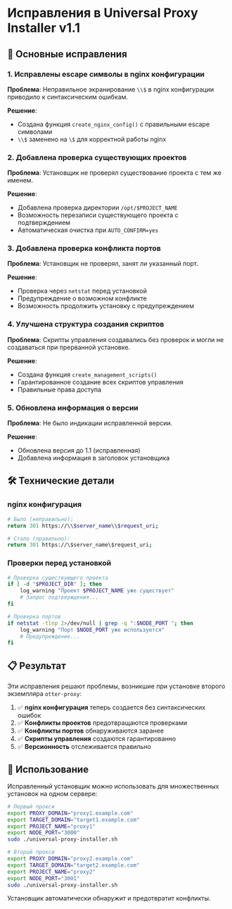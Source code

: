 # Исправления в Universal Proxy Installer v1.1

## 🔧 Основные исправления

### 1. Исправлены escape символы в nginx конфигурации
**Проблема**: Неправильное экранирование `\\$` в nginx конфигурации приводило к синтаксическим ошибкам.

**Решение**: 
- Создана функция `create_nginx_config()` с правильными escape символами
- `\\$` заменено на `\$` для корректной работы nginx

### 2. Добавлена проверка существующих проектов
**Проблема**: Установщик не проверял существование проекта с тем же именем.

**Решение**:
- Добавлена проверка директории `/opt/$PROJECT_NAME`
- Возможность перезаписи существующего проекта с подтверждением
- Автоматическая очистка при `AUTO_CONFIRM=yes`

### 3. Добавлена проверка конфликта портов
**Проблема**: Установщик не проверял, занят ли указанный порт.

**Решение**:
- Проверка через `netstat` перед установкой
- Предупреждение о возможном конфликте
- Возможность продолжить установку с предупреждением

### 4. Улучшена структура создания скриптов
**Проблема**: Скрипты управления создавались без проверок и могли не создаваться при прерванной установке.

**Решение**:
- Создана функция `create_management_scripts()`
- Гарантированное создание всех скриптов управления
- Правильные права доступа

### 5. Обновлена информация о версии
**Проблема**: Не было индикации исправленной версии.

**Решение**:
- Обновлена версия до 1.1 (исправленная)
- Добавлена информация в заголовок установщика

## 🛠️ Технические детали

### nginx конфигурация
```bash
# Было (неправильно):
return 301 https://\\$server_name\\$request_uri;

# Стало (правильно):
return 301 https://\$server_name\$request_uri;
```

### Проверки перед установкой
```bash
# Проверка существующего проекта
if [ -d "$PROJECT_DIR" ]; then
    log_warning "Проект $PROJECT_NAME уже существует"
    # Запрос подтверждения...
fi

# Проверка портов
if netstat -tlnp 2>/dev/null | grep -q ":$NODE_PORT "; then
    log_warning "Порт $NODE_PORT уже используется"
    # Предупреждение...
fi
```

## 📋 Результат

Эти исправления решают проблемы, возникшие при установке второго экземпляра `otter-proxy`:

1. ✅ **nginx конфигурация** теперь создается без синтаксических ошибок
2. ✅ **Конфликты проектов** предотвращаются проверками
3. ✅ **Конфликты портов** обнаруживаются заранее  
4. ✅ **Скрипты управления** создаются гарантированно
5. ✅ **Версионность** отслеживается правильно

## 🚀 Использование

Исправленный установщик можно использовать для множественных установок на одном сервере:

```bash
# Первый прокси
export PROXY_DOMAIN="proxy1.example.com"
export TARGET_DOMAIN="target1.example.com"
export PROJECT_NAME="proxy1"
export NODE_PORT="3000"
sudo ./universal-proxy-installer.sh

# Второй прокси
export PROXY_DOMAIN="proxy2.example.com"
export TARGET_DOMAIN="target2.example.com"
export PROJECT_NAME="proxy2"
export NODE_PORT="3001"
sudo ./universal-proxy-installer.sh
```

Установщик автоматически обнаружит и предотвратит конфликты. 